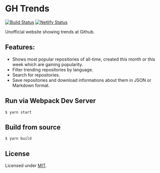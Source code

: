 # GH Trends

[![Build Status](https://travis-ci.org/jayjamesjay/gh-trends.svg?branch=master)](https://travis-ci.org/jayjamesjay/gh-trends)
[![Netlify Status](https://api.netlify.com/api/v1/badges/20e8befd-4c09-4f63-b1a6-f0b13c4f5b21/deploy-status)](https://app.netlify.com/sites/gh-trends/deploys)

Unofficial website showing trends at Github.

## Features:

- Shows most popular repositories of all-time, created this month or this week which are gaining popularity.
- Filter trending repositories by language.
- Search for repositories.
- Save repositories and download informations about them in JSON or Markdown format.

## Run via Webpack Dev Server

```
$ yarn start
```

## Build from source

```
$ yarn build
```

## License

Licensed under [MIT](https://github.com/jayjamesjay/gh-trends/blob/master/LICENSE).